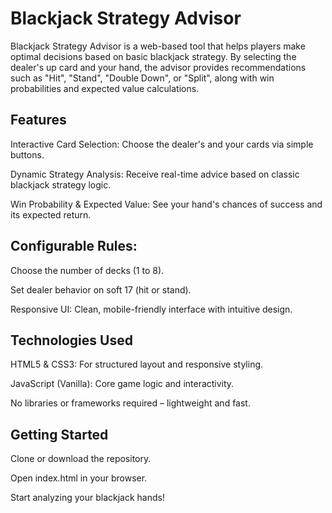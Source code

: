 # Blackjack Strategy Advisor
Blackjack Strategy Advisor is a web-based tool that helps players make optimal decisions based on basic blackjack strategy. By selecting the dealer's up card and your hand, the advisor provides recommendations such as "Hit", "Stand", "Double Down", or "Split", along with win probabilities and expected value calculations.

## Features
Interactive Card Selection: Choose the dealer's and your cards via simple buttons.

Dynamic Strategy Analysis: Receive real-time advice based on classic blackjack strategy logic.

Win Probability & Expected Value: See your hand's chances of success and its expected return.

## Configurable Rules:

Choose the number of decks (1 to 8).

Set dealer behavior on soft 17 (hit or stand).

Responsive UI: Clean, mobile-friendly interface with intuitive design.

## Technologies Used
HTML5 & CSS3: For structured layout and responsive styling.

JavaScript (Vanilla): Core game logic and interactivity.

No libraries or frameworks required – lightweight and fast.

## Getting Started
Clone or download the repository.

Open index.html in your browser.

Start analyzing your blackjack hands!
